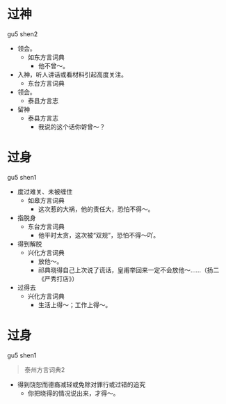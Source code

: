 # 过神
gu5 shen2
+ 领会。
  * 如东方言词典
    - 他不曾～。
+ 入神，听人讲话或看材料引起高度关注。
  * 东台方言词典
+ 领会。
  * 泰县方言志
+ 留神
  * 泰县方言志
    - 我说的这个话你哿曾～？

# 过身
gu5 shen1
+ 度过难关、未被缠住
  * 如皋方言词典
    - 这次惹的大祸，他的责任大，恐怕不得～。
+ 指脱身
  * 东台方言词典
    - 他平时太贪，这次被“双规”，恐怕不得～吖。
+ 得到解脱
  * 兴化方言词典
    - 放他～。
    - 祁典晓得自己上次说了谎话，皇甫举回来一定不会放他～……（扬二《严秀打店》）
+ 过得去
  * 兴化方言词典
    - 生活上得～；工作上得～。


# 过身
gu5 shen1
> 泰州方言词典2
- 得到饶恕而德裔减轻或免除对罪行或过错的追究
  - 你把晓得的情况说出来，才得～。